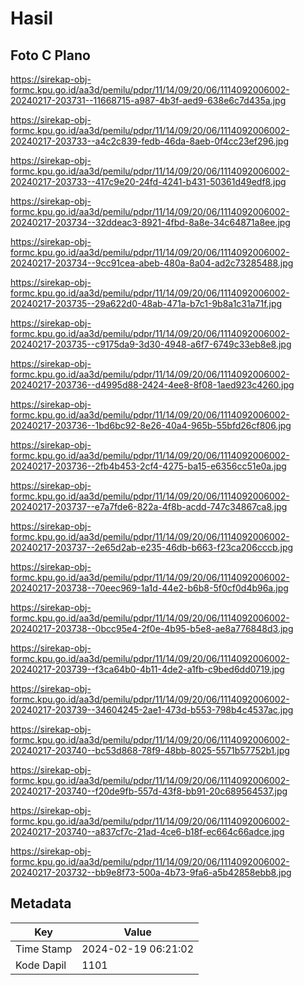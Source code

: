 # Hasil

## Foto C Plano

https://sirekap-obj-formc.kpu.go.id/aa3d/pemilu/pdpr/11/14/09/20/06/1114092006002-20240217-203731--11668715-a987-4b3f-aed9-638e6c7d435a.jpg

https://sirekap-obj-formc.kpu.go.id/aa3d/pemilu/pdpr/11/14/09/20/06/1114092006002-20240217-203733--a4c2c839-fedb-46da-8aeb-0f4cc23ef296.jpg

https://sirekap-obj-formc.kpu.go.id/aa3d/pemilu/pdpr/11/14/09/20/06/1114092006002-20240217-203733--417c9e20-24fd-4241-b431-50361d49edf8.jpg

https://sirekap-obj-formc.kpu.go.id/aa3d/pemilu/pdpr/11/14/09/20/06/1114092006002-20240217-203734--32ddeac3-8921-4fbd-8a8e-34c64871a8ee.jpg

https://sirekap-obj-formc.kpu.go.id/aa3d/pemilu/pdpr/11/14/09/20/06/1114092006002-20240217-203734--9cc91cea-abeb-480a-8a04-ad2c73285488.jpg

https://sirekap-obj-formc.kpu.go.id/aa3d/pemilu/pdpr/11/14/09/20/06/1114092006002-20240217-203735--29a622d0-48ab-471a-b7c1-9b8a1c31a71f.jpg

https://sirekap-obj-formc.kpu.go.id/aa3d/pemilu/pdpr/11/14/09/20/06/1114092006002-20240217-203735--c9175da9-3d30-4948-a6f7-6749c33eb8e8.jpg

https://sirekap-obj-formc.kpu.go.id/aa3d/pemilu/pdpr/11/14/09/20/06/1114092006002-20240217-203736--d4995d88-2424-4ee8-8f08-1aed923c4260.jpg

https://sirekap-obj-formc.kpu.go.id/aa3d/pemilu/pdpr/11/14/09/20/06/1114092006002-20240217-203736--1bd6bc92-8e26-40a4-965b-55bfd26cf806.jpg

https://sirekap-obj-formc.kpu.go.id/aa3d/pemilu/pdpr/11/14/09/20/06/1114092006002-20240217-203736--2fb4b453-2cf4-4275-ba15-e6356cc51e0a.jpg

https://sirekap-obj-formc.kpu.go.id/aa3d/pemilu/pdpr/11/14/09/20/06/1114092006002-20240217-203737--e7a7fde6-822a-4f8b-acdd-747c34867ca8.jpg

https://sirekap-obj-formc.kpu.go.id/aa3d/pemilu/pdpr/11/14/09/20/06/1114092006002-20240217-203737--2e65d2ab-e235-46db-b663-f23ca206cccb.jpg

https://sirekap-obj-formc.kpu.go.id/aa3d/pemilu/pdpr/11/14/09/20/06/1114092006002-20240217-203738--70eec969-1a1d-44e2-b6b8-5f0cf0d4b96a.jpg

https://sirekap-obj-formc.kpu.go.id/aa3d/pemilu/pdpr/11/14/09/20/06/1114092006002-20240217-203738--0bcc95e4-2f0e-4b95-b5e8-ae8a776848d3.jpg

https://sirekap-obj-formc.kpu.go.id/aa3d/pemilu/pdpr/11/14/09/20/06/1114092006002-20240217-203739--f3ca64b0-4b11-4de2-a1fb-c9bed6dd0719.jpg

https://sirekap-obj-formc.kpu.go.id/aa3d/pemilu/pdpr/11/14/09/20/06/1114092006002-20240217-203739--34604245-2ae1-473d-b553-798b4c4537ac.jpg

https://sirekap-obj-formc.kpu.go.id/aa3d/pemilu/pdpr/11/14/09/20/06/1114092006002-20240217-203740--bc53d868-78f9-48bb-8025-5571b57752b1.jpg

https://sirekap-obj-formc.kpu.go.id/aa3d/pemilu/pdpr/11/14/09/20/06/1114092006002-20240217-203740--f20de9fb-557d-43f8-bb91-20c689564537.jpg

https://sirekap-obj-formc.kpu.go.id/aa3d/pemilu/pdpr/11/14/09/20/06/1114092006002-20240217-203740--a837cf7c-21ad-4ce6-b18f-ec664c66adce.jpg

https://sirekap-obj-formc.kpu.go.id/aa3d/pemilu/pdpr/11/14/09/20/06/1114092006002-20240217-203732--bb9e8f73-500a-4b73-9fa6-a5b42858ebb8.jpg


## Metadata

| Key        | Value               |
| ---------- | ------------------- |
| Time Stamp | 2024-02-19 06:21:02 |
| Kode Dapil | 1101                |



